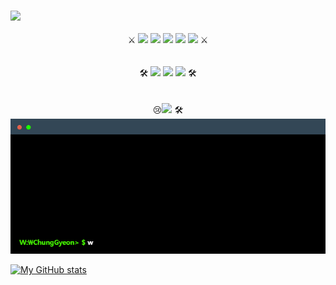 <table>
<h3><img src=https://capsule-render.vercel.app/api?type=venom&color=gradient&height=300&section=header&text=Always%20learning&fontSize=90></h3>





<div align="center">⚔️
<img src="https://img.shields.io/badge/C-FF0000?style=flat-square&logo=C&logoColor=white"> <img src="https://img.shields.io/badge/C++-FF0000?style=flat-square&logo=C++&logoColor=white"> <img src="https://img.shields.io/badge/Python-FF0000?style=flat-square&logo=Python&logoColor=white"> <img src="https://img.shields.io/badge/MySQL-FF0000?style=flat-square&logo=MySQL&logoColor=white"> <img src="https://img.shields.io/badge/JavaScript-F7DF1E?style=flat-square&logo=javascript&logoColor=black"/>
⚔️</div></br></br>




<div align="center">🛠️
<img src="https://img.shields.io/badge/Visual Studio-5C2D91?style=flat-square&logo=Visual Studio&logoColor=white"/> <img src="https://img.shields.io/badge/Visual Studio Code-007ACC?style=flat-square&logo=Visual Studio Code&logoColor=white"/> <img src="https://img.shields.io/badge/Apache Tomcat-F8DC75?style=flat-square&logo=apachetomcat&logoColor=black"/>
🛠️</div></br></br>


<div align="center">😢<img src="https://img.shields.io/badge/java-F7DF1E.svg?style=for-the-badge&logo=java&logoColor=20232a" /> 
  🛠️</div>






  <div align="center"><img src=https://github.com/ChungGyeon/ChungGyeon/blob/main/terminal.gif></div>

[![My GitHub stats](https://github-readme-stats.vercel.app/api?username=ChungGyeon)](https://github.com/ChungGyeon/github-readme-stats)
